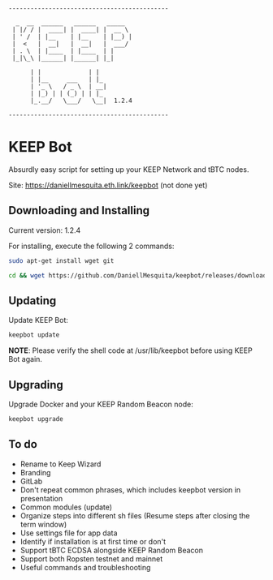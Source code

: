 ```
--------------------------------------------

  _  __  ______   ______   _____  
 | |/ / |  ____| |  ____| |  __ \ 
 | ' /  | |__    | |__    | |__) |
 |  <   |  __|   |  __|   |  ___/ 
 | . \  | |____  | |____  | |     
 |_|\_\ |______| |______| |_|     
 
      | |             | |  
      | |__     ___   | |_ 
      | '_ \   / _ \  | __|
      | |_) | | (_) | | |_ 
      |_.__/   \___/   \__|  1.2.4
  
--------------------------------------------
```

# KEEP Bot

Absurdly easy script for setting up your KEEP Network and tBTC nodes.

Site: https://daniellmesquita.eth.link/keepbot (not done yet)

## Downloading and Installing

Current version: 1.2.4

For installing, execute the following 2 commands:

```sh
sudo apt-get install wget git
```

```sh
cd && wget https://github.com/DaniellMesquita/keepbot/releases/download/1.2.4/keepbot.tar.gz -O keepbot.tar.gz && mkdir -p keepbot && mv -f keepbot.tar.gz keepbot && cd keepbot && tar -zxvf keepbot.tar.gz && rm -f keepbot.tar.gz && sudo chmod +x install.sh && sudo chmod 775 install.sh; sudo ./install.sh
```

## Updating

Update KEEP Bot:

```sh
keepbot update
```

**NOTE**: Please verify the shell code at /usr/lib/keepbot before using KEEP Bot again.

## Upgrading

Upgrade Docker and your KEEP Random Beacon node:

```sh
keepbot upgrade
```

## To do

* Rename to Keep Wizard
* Branding
* GitLab
* Don't repeat common phrases, which includes keepbot version in presentation
* Common modules (update)
* Organize steps into different sh files (Resume steps after closing the term window)
* Use settings file for app data
* Identify if installation is at first time or don't
* Support tBTC ECDSA alongside KEEP Random Beacon
* Support both Ropsten testnet and mainnet
* Useful commands and troubleshooting
